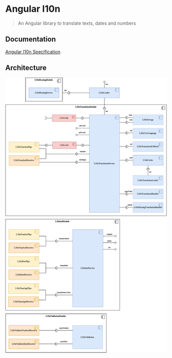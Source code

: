 # Angular l10n

> An Angular library to translate texts, dates and numbers

## Documentation
[Angular l10n Specification](https://robisim74.github.io/angular-l10n/)

## Architecture
![Architecture](images/architecture.png)
